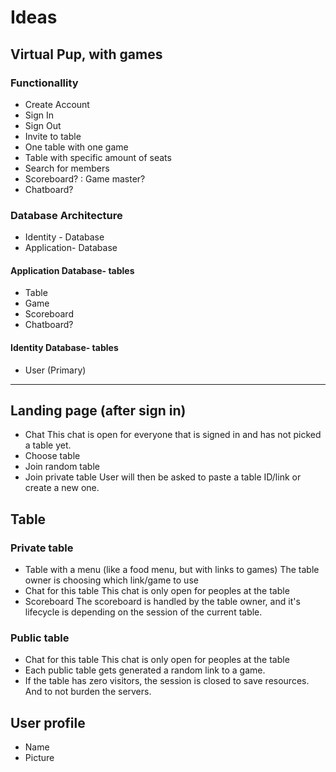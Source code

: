 # Ideas

## Virtual Pup, with games

### Functionallity

- Create Account
- Sign In
- Sign Out
- Invite to table
- One table with one game
- Table with specific amount of seats
- Search for members
- Scoreboard? : Game master?
- Chatboard?

### Database Architecture

- Identity - Database
- Application- Database

#### Application Database- tables

- Table
- Game
- Scoreboard
- Chatboard?

#### Identity Database- tables

- User (Primary)

------------------------------------------------

## Landing page (after sign in)

- Chat
    This chat is open for everyone that is signed in and has not picked a table yet.
- Choose table
- Join random table
- Join private table
    User will then be asked to paste a table ID/link or create a new one.

## Table

### Private table

- Table with a menu (like a food menu, but with links to games)
    The table owner is choosing which link/game to use
- Chat for this table
    This chat is only open for peoples at the table
- Scoreboard
    The scoreboard is handled by the table owner, and it's lifecycle is
    depending on the session of the current table.

### Public table

- Chat for this table
    This chat is only open for peoples at the table
- Each public table gets generated a random link to a game.
- If the table has zero visitors, the session is closed to save resources. And
to not burden the servers.

## User profile

- Name
- Picture
